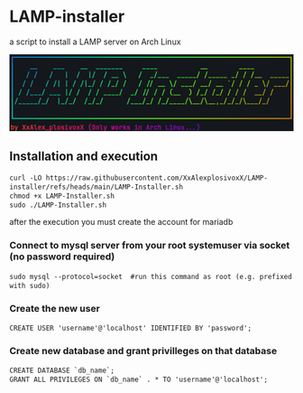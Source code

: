 # LAMP-installer
a script to install a LAMP server on Arch Linux
<div>
  <img src="screenshot.png">
</div>


## Installation and execution

```
curl -LO https://raw.githubusercontent.com/XxAlexplosivoxX/LAMP-installer/refs/heads/main/LAMP-Installer.sh
chmod +x LAMP-Installer.sh
sudo ./LAMP-Installer.sh
```
after the execution you must create the account for mariadb

### Connect to mysql server from your root systemuser via socket (no password required)
```
sudo mysql --protocol=socket  #run this command as root (e.g. prefixed with sudo)
```

### Create the new user
```
CREATE USER 'username'@'localhost' IDENTIFIED BY 'password';
```

### Create new database and grant privilleges on that database

```
CREATE DATABASE `db_name`;
GRANT ALL PRIVILEGES ON `db_name` . * TO 'username'@'localhost';
```

